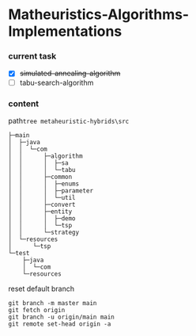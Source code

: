 # Matheuristics-Algorithms-Implementations
### current task
- [x] ~~simulated-annealing-algorithm~~
- [ ] tabu-search-algorithm

### content

path`tree metaheuristic-hybrids\src`

```
├─main
│  ├─java
│  │  └─com
│  │      ├─algorithm
│  │      │  ├─sa
│  │      │  └─tabu
│  │      ├─common
│  │      │  ├─enums
│  │      │  ├─parameter
│  │      │  └─util
│  │      ├─convert
│  │      ├─entity
│  │      │  ├─demo
│  │      │  └─tsp
│  │      └─strategy
│  └─resources
│      └─tsp
└─test
    ├─java
    │  └─com
    └─resources
```

reset default branch
```
git branch -m master main
git fetch origin
git branch -u origin/main main
git remote set-head origin -a
```
